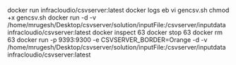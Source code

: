 docker run infracloudio/csvserver:latest
docker logs eb
vi gencsv.sh
chmod +x gencsv.sh
docker run -d -v /home/mrugesh/Desktop/csvserver/solution/inputFile:/csvserver/inputdata infracloudio/csvserver:latest
docker inspect 63
docker stop 63
docker rm 63
docker run -p 9393:9300 -e CSVSERVER_BORDER=Orange -d -v /home/mrugesh/Desktop/csvserver/solution/inputFile:/csvserver/inputdata infracloudio/csvserver:latest
